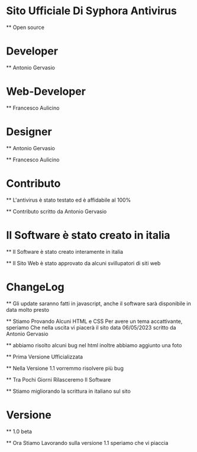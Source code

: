 # Sito Ufficiale Di Syphora Antivirus
** Open source
# Developer
** Antonio Gervasio
# Web-Developer
** Francesco Aulicino
# Designer
** Antonio Gervasio

** Francesco Aulicino
# Contributo
** L'antivirus è stato testato ed è affidabile al 100%

** Contributo scritto da Antonio Gervasio
# Il Software è stato creato in italia
** Il Software è stato creato interamente in italia

** Il Sito Web è stato approvato da alcuni svillupatori di siti web
# ChangeLog
** Gli update saranno fatti in javascript, anche il software sarà disponibile in data molto presto

** Stiamo Provando Alcuni HTML e CSS Per avere un tema accattivante, speriamo Che nella uscita vi piacerà il sito data 06/05/2023 scritto da Antonio Gervasio

** abbiamo risolto alcuni bug nel html inoltre abbiamo aggiunto una foto

** Prima Versione Ufficializzata

** Nella Versione 1.1 vorremmo risolvere più bug

** Tra Pochi Giorni Rilasceremo Il Software

** Stiamo migliorando la scrittura in italiano sul sito
# Versione
** 1.0 beta

** Ora Stiamo Lavorando sulla versione 1.1 speriamo che vi piaccia
